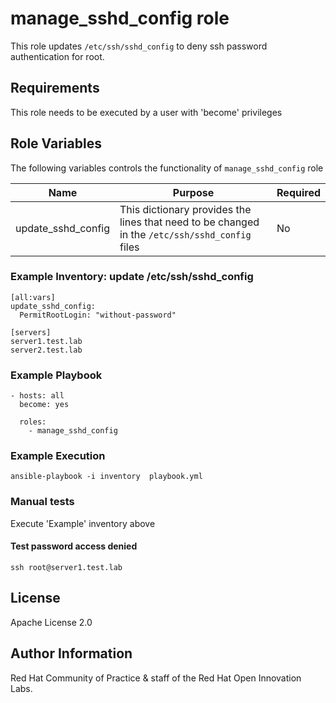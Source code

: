 manage_sshd_config role
=========

This role updates `/etc/ssh/sshd_config` to deny ssh password authentication for root.

## Requirements
This role needs to be executed by a user with 'become' privileges

## Role Variables

The following variables controls the functionality of `manage_sshd_config` role

| Name | Purpose|Required|
|---|---|---|
|update_sshd_config|This dictionary provides the lines that need to be changed in the `/etc/ssh/sshd_config` files|No|

### Example Inventory: update /etc/ssh/sshd_config  

```
[all:vars]
update_sshd_config:
  PermitRootLogin: "without-password"

[servers]
server1.test.lab
server2.test.lab
```

### Example Playbook

```
- hosts: all
  become: yes

  roles:
    - manage_sshd_config
```

### Example Execution

```
ansible-playbook -i inventory  playbook.yml
```

### Manual tests
Execute 'Example' inventory above

#### Test password access denied
`ssh root@server1.test.lab `

License
-------

Apache License 2.0


Author Information
------------------

Red Hat Community of Practice & staff of the Red Hat Open Innovation Labs.
